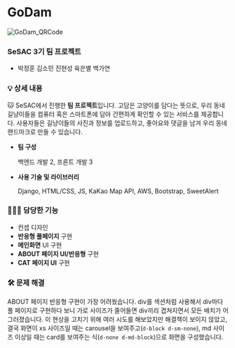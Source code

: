 # GoDam

![GoDam_QRCode](https://user-images.githubusercontent.com/91243743/145690888-dda2130b-7d34-4413-9a45-0a1a5d4bde05.jpg)

### SeSAC 3기 팀 프로젝트
- 박정훈 김소민 진현성 육은별 백가연

### 💡 상세 내용

🐱 SeSAC에서 진행한 **팀 프로젝트**입니다. 고담은 고양이를 담다는 뜻으로, 우리 동네 길냥이들을 컴퓨터 혹은 스마트폰에 담아 간편하게 확인할 수 있는 서비스를 제공합니다. 사용자들은 길냥이들의 사진과 정보를 업로드하고, 좋아요와 댓글을 남겨 우리 동네 랜드마크로 만들 수 있습니다. 

- **팀 구성**
    
    백엔드 개발 2, 프론트 개발 3
    
- **사용 기술 및 라이브러리**
    
    Django, HTML/CSS, JS, KaKao Map API, AWS, Bootstrap, SweetAlert
    
### 👩🏻‍💻 담당한 기능

- 컨셉 디자인
- **반응형 풀페이지** 구현
- **메인화면** UI 구현
- **ABOUT 페이지 UI/반응형** 구현
- **CAT 페이지 UI** 구현

### 🛠️ 문제 해결

ABOUT 페이지 반응형 구현이 가장 어려웠습니다. div를 섹션처럼 사용해서 div마다 풀 페이지로 구현하다 보니 가로 사이즈가 줄어들면 div끼리 겹쳐지면서 모든 배치가 어그러졌습니다. 이 현상을 고치기 위해 여러 시도를 해보았지만 해결책이 보이지 않았고, 결국 화면이 xs 사이즈일 때는 carousel을 보여주고(`d-block d-sm-none`), md 사이즈 이상일 때는 card를 보여주는 식(`d-none d-md-block`)으로 화면을 구성했습니다.
